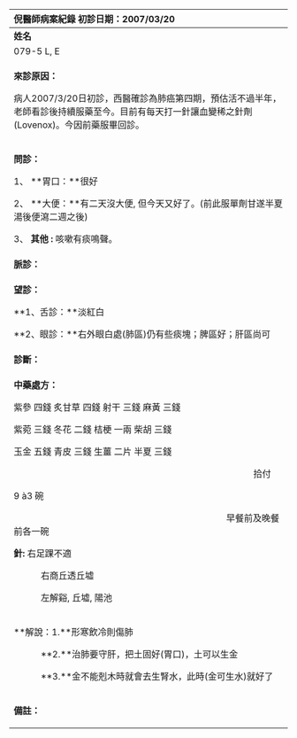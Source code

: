 ﻿|**倪醫師病案紀錄**     初診日期：2007/03/20|
| :- |
|**姓名**|**性別：**|**年齡及體型**|**來診日期：**|
|079-5  L, E|女|1942年出生|2008/05/12|
|<p>**來診原因：**</p><p>病人2007/3/20日初診，西醫確診為肺癌第四期，預估活不過半年，老師看診後持續服藥至今。目前有每天打一針讓血變稀之針劑 (Lovenox)。今因前藥服畢回診。 </p>|
|<p>**問診：**</p><p>1、 **胃口：**很好</p><p>2、 **大便：**有二天沒大便, 但今天又好了。(前此服單劑甘遂半夏湯後便瀉二週之後)</p><p>3、 **其他 :** 咳嗽有痰鳴聲。</p><p></p>|
|**脈診：**|
|<p>**望診：**</p><p>**1、舌診：**淡紅白</p><p>**2、眼診：**右外眼白處(肺區)仍有些痰塊；脾區好；肝區尚可</p>|
|**診斷：** |
|<p>**中藥處方：**</p><p></p><p>紫參 四錢     炙甘草 四錢        射干 三錢      麻黃 三錢</p><p>紫菀 三錢     冬花 二錢          桔梗 一兩      柴胡 三錢</p><p>玉金 五錢     青皮 三錢          生薑 二片      半夏 三錢</p><p></p><p>`                                                     `拾付</p><p>9 à3 碗  </p><p>`                                               `早餐前及晚餐前各一碗</p><p>**針:**    右足踝不適</p><p>`      `右商丘透丘墟</p><p>`      `左解谿, 丘墟, 陽池</p>|
|<p>**解說：1.**形寒飲冷則傷肺</p><p>`      `**2.**治肺要守肝，把土固好(胃口)，土可以生金</p><p>`      `**3.**金不能剋木時就會去生腎水，此時(金可生水)就好了</p>|
|<p>**備註：**</p><p></p>|

